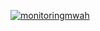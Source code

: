 
[![monitoringmwah](https://cdn3.emoji.gg/emojis/94209-monitoringmwah.gif)](https://emoji.gg/emoji/94209-monitoringmwah)
